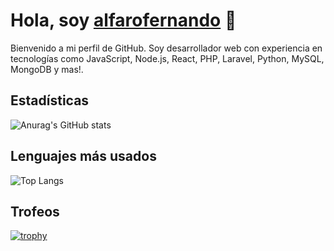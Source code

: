 # Hola, soy [alfarofernando](https://github.com/alfarofernando) 👋

Bienvenido a mi perfil de GitHub. Soy desarrollador web con experiencia en tecnologías como JavaScript, Node.js, React, PHP, Laravel, Python, MySQL, MongoDB y mas!.

## Estadísticas
![Anurag's GitHub stats](https://github-readme-stats.vercel.app/api?username=alfarofernando&show_icons=true&theme=radical)

## Lenguajes más usados
![Top Langs](https://github-readme-stats.vercel.app/api/top-langs/?username=alfarofernando&layout=compact&theme=radical)

## Trofeos
[![trophy](https://github-profile-trophy.vercel.app/?username=alfarofernando&theme=radical)](https://github.com/ryo-ma/github-profile-trophy)






